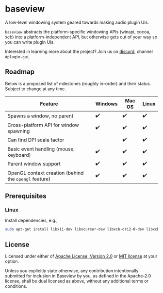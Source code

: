 # baseview

A low-level windowing system geared towards making audio plugin UIs.

`baseview` abstracts the platform-specific windowing APIs (winapi, cocoa, xcb) into a platform-independent API, but otherwise gets out of your way so you can write plugin UIs.

Interested in learning more about the project? Join us on [discord](https://discord.gg/b3hjnGw), channel `#plugin-gui`.

## Roadmap

Below is a proposed list of milestones (roughly in-order) and their status. Subject to change at any time.

| Feature                                               | Windows            | Mac OS             | Linux              |
| ----------------------------------------------------- | ------------------ | ------------------ | ------------------ |
| Spawns a window, no parent                            | :heavy_check_mark: | :heavy_check_mark: | :heavy_check_mark: |
| Cross-platform API for window spawning                | :heavy_check_mark: | :heavy_check_mark: | :heavy_check_mark: |
| Can find DPI scale factor                             |                    | :heavy_check_mark: | :heavy_check_mark: |
| Basic event handling (mouse, keyboard)                | :heavy_check_mark: | :heavy_check_mark: | :heavy_check_mark: |
| Parent window support                                 | :heavy_check_mark: | :heavy_check_mark: | :heavy_check_mark: |
| OpenGL context creation (behind the `opengl` feature) | :heavy_check_mark: | :heavy_check_mark: | :heavy_check_mark: |

## Prerequisites

### Linux

Install dependencies, e.g.,

```sh
sudo apt-get install libx11-dev libxcursor-dev libxcb-dri2-0-dev libxcb-icccm4-dev libx11-xcb-dev
```

## License

Licensed under either of <a href="LICENSE-APACHE">Apache License, Version
2.0</a> or <a href="LICENSE-MIT">MIT license</a> at your option.

Unless you explicitly state otherwise, any contribution intentionally submitted
for inclusion in Baseview by you, as defined in the Apache-2.0 license, shall be
dual licensed as above, without any additional terms or conditions.
